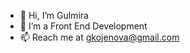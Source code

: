 - 👋 Hi, I’m Gulmira
- 👀 I’m a Front End Development
- 📫 Reach me at <gkojenova@gmail.com>

<!---
Gulmira-K/Gulmira-K is a ✨ special ✨ repository because its `README.md` (this file) appears on your GitHub profile.
You can click the Preview link to take a look at your changes.
--->
